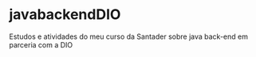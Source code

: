 # javabackendDIO
Estudos e atividades do meu curso da Santader sobre java back-end em parceria com a DIO
